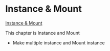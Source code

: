 # Instance & Mount

[Instance & Mount](https://vuejs.org/v2/guide/instance.html)

This chapter is Instance and Mount
- Make multiple instance and Mount instance